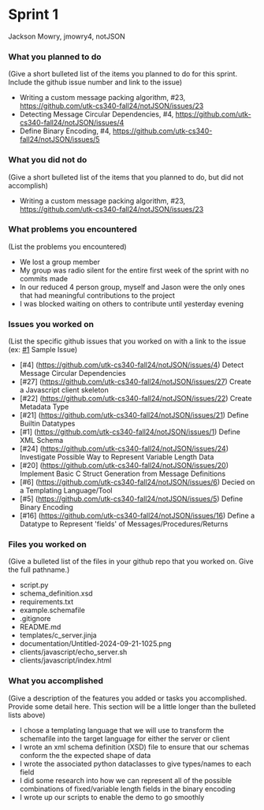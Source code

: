 # Sprint 1

Jackson Mowry, jmowry4, notJSON

### What you planned to do
(Give a short bulleted list of the items you planned to do for this sprint. Include the github issue number and link to the issue)
- Writing a custom message packing algorithm, #23, https://github.com/utk-cs340-fall24/notJSON/issues/23
- Detecting Message Circular Dependencies, #4, https://github.com/utk-cs340-fall24/notJSON/issues/4
- Define Binary Encoding, #4, https://github.com/utk-cs340-fall24/notJSON/issues/5

### What you did not do
(Give a short bulleted list of the items that you planned to do, but did not accomplish)
- Writing a custom message packing algorithm, #23, https://github.com/utk-cs340-fall24/notJSON/issues/23

### What problems you encountered
(List the problems you encountered)
- We lost a group member
- My group was radio silent for the entire first week of the sprint with no commits made
- In our reduced 4 person group, myself and Jason were the only ones that had meaningful contributions to the project
- I was blocked waiting on others to contribute until yesterday evening

### Issues you worked on
(List the specific github issues that you worked on with a link to the issue (ex: [#1](https://github.com/utk-cs340-fall22/ClassInfo/issues/1) Sample Issue)
- [#4] (https://github.com/utk-cs340-fall24/notJSON/issues/4) Detect Message Circular Dependencies
- [#27] (https://github.com/utk-cs340-fall24/notJSON/issues/27) Create a Javascript client skeleton
- [#22] (https://github.com/utk-cs340-fall24/notJSON/issues/22) Create Metadata Type
- [#21] (https://github.com/utk-cs340-fall24/notJSON/issues/21) Define Builtin Datatypes
- [#1] (https://github.com/utk-cs340-fall24/notJSON/issues/1) Define XML Schema
- [#24] (https://github.com/utk-cs340-fall24/notJSON/issues/24) Investigate Possible Way to Represent Variable Length Data
- [#20] (https://github.com/utk-cs340-fall24/notJSON/issues/20) Implement Basic C Struct Generation from Message Definitions
- [#6] (https://github.com/utk-cs340-fall24/notJSON/issues/6) Decied on a Templating Language/Tool
- [#5] (https://github.com/utk-cs340-fall24/notJSON/issues/5) Define Binary Encoding
- [#16] (https://github.com/utk-cs340-fall24/notJSON/issues/16) Define a Datatype to Represent 'fields' of Messages/Procedures/Returns

### Files you worked on
(Give a bulleted list of the files in your github repo that you worked on. Give the full pathname.)
- script.py
- schema_definition.xsd
- requirements.txt
- example.schemafile
- .gitignore
- README.md
- templates/c_server.jinja
- documentation/Untitled-2024-09-21-1025.png
- clients/javascript/echo_server.sh
- clients/javascript/index.html

### What you accomplished
(Give a description of the features you added or tasks you accomplished. Provide some detail here. This section will be a little longer than the bulleted lists above) 
- I chose a templating language that we will use to transform the schemafile into the target language for either the server or client
- I wrote an xml schema definition (XSD) file to ensure that our schemas conform the the expected shape of data
- I wrote the associated python dataclasses to give types/names to each field
- I did some research into how we can represent all of the possible combinations of fixed/variable length fields in the binary encoding
- I wrote up our scripts to enable the demo to go smoothly

